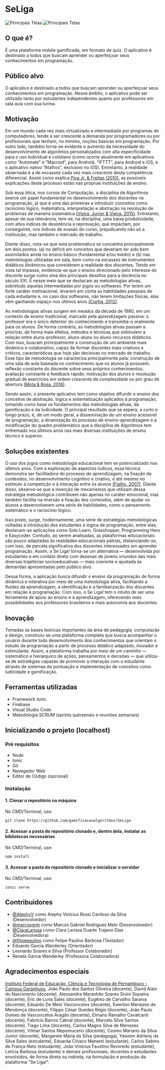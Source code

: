 # SeLiga
![Principais Telas](https://i.imgur.com/08KgcrG.png)
![Principais Telas](https://i.imgur.com/JRyiIlz.png)

## O que é?
É uma plataforma mobile gamificada, em formato de quiz. O aplicativo é destinado a todos que buscam aprender ou aperfeiçoar seus conhecimentos em programação.

## Público alvo
O aplicativo é destinado a todos que buscam aprender ou aperfeiçoar seus conhecimentos em programação. Nesse âmbito, o aplicativo pode ser utilizado tanto por estudantes independentes quanto por professores em sala aula com sua turma.

## Motivação
Em um mundo cada vez mais virtualizado e intermediado por programas de computadores, tende a ser crescente a demanda por programadores ou por profissionais que tenham, no mínimo, noções básicas em programação. Por outro lado, também torna-se evidente o aumento da necessidade do desenvolvimento de algoritmos personalizados com alta especificidade para o uso individual e cotidiano (como ocorre atualmente em aplicativos como “Automate” e “Macroid”, para Android, “IFTTT”, para Android e iOS, e o aplicativo nativo “Atalhos”, exclusivo no iOS). Entretanto, a realidade observada é a de escassez cada vez mais crescente desta competência diferencial. Assim como explica [Piva Jr. & Freitas (2010)](https://www.br-ie.org/pub/index.php/sbie/article/view/1464), as possíveis explicações deste processo estão nas próprias instituições de ensino.

Sob essa ótica, nos cursos de Computação, a disciplina de Algoritmos exerce um papel fundamental no desenvolvimento dos discentes na programação, já que é uma das primeiras a introduzir conceitos como raciocínio lógico, matemática, interpretação e abstração na resolução de problemas de maneira sistemática [(Vieira, Junior & Vieira, 2015)](http://revistas.unifoa.edu.br/index.php/cadernos/article/view/293). Entretanto, apesar de sua relevância, tem-se, na disciplina, uma baixa produtividade, com altos índices de desistência e reprovação, que impactam, por conseguinte, nos índices de evasão do curso, prejudicando não só a instituição, mas também o mercado de trabalho.

Diante disso, nota-se que esta problemática se concentra principalmente em dois pontos: (a) no déficit em conceitos que deveriam ter sido bem assimilados ainda no ensino básico (fundamental e/ou médio) e (b) nas metodologias utilizadas em sala, bem como na escassez de instrumentos didáticos dinâmicos que considerem a realidade dos discentes. Tendo em vista tal impasse, evidencia-se que o ensino direcionado pelo interesse do discente surge como uma dos principais desafios para a docência no século XXI. É nesse meio que se destacam as metodologias ativas, sobretudo aquelas intermediadas por jogos ou softwares. Por terem um forte caráter motivacional, levarem em conta as habilidades pessoais de cada estudante e, no caso dos softwares, não terem limitações físicas, elas vêm ganhando espaço nos últimos anos [(Cunha, 2012)](http://qnesc.sbq.org.br/online/qnesc34_2/07-PE-53-11.pdf). 

As metodologias ativas surgem em meados da década de 1980, em um contexto de ensino tradicional, marcado pela aprendizagem passiva: o professor era o único detentor do conhecimento e transmitia-o oralmente para os alunos. De forma contrária, as metodologias ativas passam a priorizar, de forma mais efetiva, métodos e técnicas que estimulem a relação entre aluno-professor, aluno-aluno ou aluno-recursos didáticos. Com isso, buscam principalmente a construção de um ambiente mais dinâmico e colaborativo, capaz de formar discentes mais criativos e críticos, características que hoje são decisivas no mercado de trabalho. Esse tipo de metodologia se caracteriza principalmente pela: construção de uma sala de aula baseada no conhecimento que os alunos já possuem; reflexão constante do discente sobre seus próprios conhecimentos; avaliação constante e feedback rápido; motivação dos alunos e resolução gradual de exercícios em ordem crescente de complexidade ou por grau de abertura [(Mota & Rosa, 2018)](http://seer.upf.br/index.php/rep/article/view/8161).

Sendo assim, o presente aplicativo tem como objetivo difundir o ensino dos conceitos de abstração, lógica e sistematização aplicados à programação, tomando como base os fundamentos das metodologias ativas, da gamificação e da ludicidade. O principal resultado que se espera, a curto e longo prazo, é, de um modo geral, a disseminação do um ensino acessível de programação, a dinamização do processo de ensino-aprendizagem e a modificação do quadro problemático que a disciplina de Algoritmos tem enfrentado nos últimos anos nas mais diversas instituições de ensino técnico e superior.


## Soluções existentes
O uso dos jogos como metodologia educacional tem se potencializado nos últimos anos. Com a exploração de aspectos lúdicos, essa técnica demonstra ser facilitadora do processo de aprendizagem, na fixação de conteúdos, no desenvolvimento cognitivo e criativo, e até mesmo no estímulo à competição e à interação entre os alunos [(Fialho, 2007)](https://www.amazon.com.br/Jogos-No-Ensino-Quimica-Biologia/dp/8576491001).  Diante disso, observa-se que a inserção de mecanismos que utilizam dessa estratégia metodológica contribuem não apenas no caráter emocional, mas também facilita na imersão e fixação dos conteúdos, além de ajudar os alunos a desenvolverem uma série de habilidades, como o pensamento sistemático e o raciocínio lógico.

Isso posto, surge, hodiernamente, uma série de estratégias metodológicas voltadas à introdução dos estudantes à lógica de programação, entre elas, destacam-se aplicações como Solo Learn, Grasshopper, Programming Hero e Easycoder.  Contudo, ao serem analisadas, as plataformas educacionais são pouco adaptadas às realidades educacionais pátrias, distanciando-se, com isso, de parcela significativa dos discentes interessados em aprender programação. Assim, o Se Liga! torna-se um alternativa — desenvolvida por estudantes e em contato direto com dezenas de jovens oriundos das mais diversas trajetórias socioeducativas — mais coerente e ajustada às demandas apresentadas pelo público alvo. 

Dessa forma, a aplicação busca difundir o ensino da programação de forma dinâmica e interativa por meio de uma metodologia ativa, facilitando a fluidez da aprendizagem, a identificação e a familiarização dos discentes em relação à programação. Com isso, o Se Liga! tem o intuito de ser uma ferramenta de apoio ao ensino e à aprendizagem, oferecendo mais possibilidades aos professores brasileiros e mais autonomia aos discentes.

## Inovação
Tomadas as bases teóricas importantes da área de pedagogia, computação e design, construiu-se uma plataforma completa que busca acompanhar o usuário durante todo desenvolvimento dos conhecimentos que orientam o estudo de programação a partir de processo didático adaptado, inovador e estimulante. Assim, a plataforma trabalha por meio de um caminho —  sistemático e hierárquico de ações, pensamentos e decisões —  que utiliza-se de estratégias capazes de promover a interação com o estudante através de sistemas de pontuação e implementação de conceitos como ludicidade e gamificação.  

## Ferramentas utilizadas
* Framework Ionic
* Firebase
* Visual Studio Code
* Metodologia SCRUM (sprints quinzenais e reuniões semanais)

## Inicializando o projeto (localhost)
### Pré requisitos
* Node
* Ionic
* Git
* Navegador Web
* Editor de Código (opcional)
### Instalação
#### 1. Clonar o repositório na máquina
No CMD/Terminal, use:
```
git clone https://github.com/gamificacaoalgoritmos/SeLiga
```
#### 2. Acessar a pasta do repositório clonado e, dentro dela, instalar as bibliotecas necessárias
No CMD/Terminal, use:
```
npm install
```
#### 3. Acessar a pasta do repositório clonado e inicializar o servidor
No CMD/Terminal, use:
```
ionic serve
```

## Contribuidores
- [@AlephyV](https://github.com/AlephyV) como Alephy Vinícius Rossi Cardoso da Silva (Desenvolvedor)
- [@marcosgrm](https://github.com/marcosgrm) como Marcos Gabriel Rodrigues Melo (Desenvolvedor)
- [@ClaraLarissa](https://github.com/ClaraLarissa) como Clara Larissa Duarte Trajano Dias (Desenvolvedora)
- [@filipepaulino](https://github.com/filipepaulino) como Felipe Paulino Barbosa (Testador)
- Eduardo Garcia Wanderley (Orientador)
- Leonardo Soares e Silva (Professor Colaborador)
- Renata Garcia Wanderley (Professora Colaboradora)

## Agradecimentos especiais
[Instituto Federal de Educação, Ciência e Tecnologia de Pernambuco - Campus Garanhuns](https://portal.ifpe.edu.br/campus/garanhuns), João Paulo dos Santos Oliveira (docente), David Alain do Nascimento (docente), Alessandra Maranhão Soares Sivini Siqueira (docente), Eric de Luna Sales (docente), Eugênio de Carvalho Saraiva (docente), Eduardo De Melo Vasconcelos (docente), Ewerton Menezes de Mendonça (docente), Filippo César Guedes Régis (docente), João Paulo Gomes de Vasconcelos Aragão (docente), Elmano Ramalho Cavalcanti (docente), Fabrício Barros Cabral (docente), Marcelo Silva Santos (docente), Tiago Lima (docente), Carlos Magno Silva de Menezes (docente), Vilmar Santos Nepomuceno (docente), Cosmo Mariano da Silva Junior (docente), Margarete Maria da Silva (pedagoga), Yasmim Adrieny da Silva Sales (estudante), Eduarda Ciriaco Manenti (estudante), Carlos Sabino de França Neto (estudante), João Vinícius Faustino Revoredo (estudante), Letícia Barbosa (estudante) e demais profissionais, docentes e estudantes envolvidos, de forma direta ou indireta, na formulação e produção da plataforma "Se Liga!".
